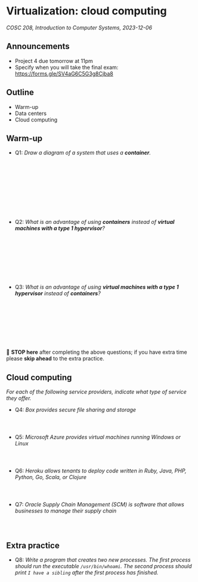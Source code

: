 # Virtualization: cloud computing
_COSC 208, Introduction to Computer Systems, 2023-12-06_

## Announcements
* Project 4 due tomorrow at 11pm
* Specify when you will take the final exam: https://forms.gle/SV4aG6C5G3g8Cjba8

## Outline
* Warm-up
* Data centers
* Cloud computing

## Warm-up

* Q1: _Draw a diagram of a system that uses a **container**._

<p style="height:10em;"></p>

* Q2: _What is an advantage of using **containers** instead of **virtual machines with a type 1 hypervisor**?_

<p style="height:8em;"></p>

* Q3: _What is an advantage of using **virtual machines with a type 1 hypervisor** instead of **containers**?_

<p style="height:8em;"></p>

🛑 **STOP here** after completing the above questions; if you have extra time please **skip ahead** to the extra practice.

<div style="page-break-after:always;"></div>

## Cloud computing

_For each of the following service providers, indicate what type of service they offer._

* Q4: _Box provides secure file sharing and storage_

<p style="height:2em;"></p>

* Q5: _Microsoft Azure provides virtual machines running Windows or Linux_

<p style="height:2em;"></p>

* Q6: _Heroku allows tenants to deploy code written in Ruby, Java, PHP, Python, Go, Scala, or Clojure_

<p style="height:2em;"></p>

* Q7: _Oracle Supply Chain Management (SCM) is software that allows businesses to manage their supply chain_

<p style="height:2em;"></p>

## Extra practice

* Q8: _Write a program that creates two new processes. The first process should run the executable `/usr/bin/whoami`. The second process should print `I have a sibling` after the first process has finished._
